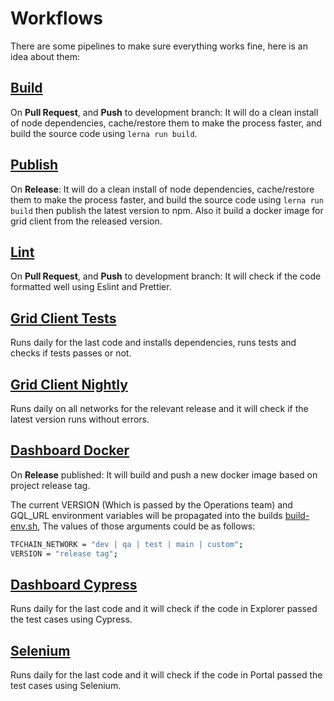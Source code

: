 # Workflows

There are some pipelines to make sure everything works fine, here is an idea about them:

## [Build](/.github/workflows/build.yml)

On **Pull Request**, and **Push** to development branch: It will do a clean install of node dependencies, cache/restore them to make the process faster, and build the source code using `lerna run build`.

## [Publish](/.github/workflows/publish.yml)

On **Release**: It will do a clean install of node dependencies, cache/restore them to make the process faster, and build the source code using `lerna run build` then publish the latest version to npm. Also it build a docker image for grid client from the released version.

## [Lint](/.github/workflows/lint.yml)

On **Pull Request**, and **Push** to development branch: It will check if the code formatted well using Eslint and Prettier.

## [Grid Client Tests](/.github/workflows/grid_client_tests.yml)

Runs daily for the last code and installs dependencies, runs tests and checks if tests passes or not.

## [Grid Client Nightly](/.github/workflows/grid_client_nightly.yml)

Runs daily on all networks for the relevant release and it will check if the latest version runs without errors.

## [Dashboard Docker](/.github/workflows/dashboard_docker.yaml)

On **Release** published: It will build and push a new docker image based on project release tag.

The current VERSION (Which is passed by the Operations team) and GQL_URL environment variables will be propagated into the builds [build-env.sh](../packages/dashboard/scripts/build-env.sh), The values of those arguments could be as follows:

```bash
TFCHAIN_NETWORK = "dev | qa | test | main | custom";
VERSION = "release tag";
```

## [Dashboard Cypress](/.github/workflows/dashboard_cypress.yaml)

Runs daily for the last code and it will check if the code in Explorer passed the test cases using Cypress.

## [Selenium](/.github/workflows/dashboard_selenium.yaml)

Runs daily for the last code and it will check if the code in Portal passed the test cases using Selenium.
